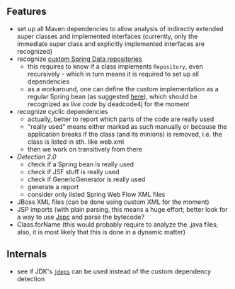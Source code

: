 Features
--------
* set up all Maven dependencies to allow analysis of indirectly extended super classes and implemented interfaces (currently, only the immediate super class and explicitly implemented interfaces are recognized)
* recognize [custom Spring Data repositories](http://docs.spring.io/spring-data/data-commons/docs/1.6.x/reference/html/repositories.html#repositories.custom-implementations)
    * this requires to know if a class implements `Repository`, even recursively - which in turn means it is required to set up all dependencies
    * as a workaround, one can define the custom implementation as a regular Spring bean (as suggested [here](http://docs.spring.io/spring-data/commons/docs/1.7.1.RELEASE/reference/htmlsingle/#repositories.single-repository-behaviour)), which should be recognized as _live code_ by deadcode4j for the moment
* recognize cyclic dependencies
    * actually, better to report which parts of the code are really used
    * "really used" means either marked as such manually or because the application breaks if the class (and its minions) is removed, i.e. the class is listed in sth. like web.xml
    * then we work on transitively from there
* _Detection 2.0_
    * check if a Spring bean is really used
    * check if JSF stuff is really used
    * check if GenericGenerator is really used
    * generate a report
    * consider only listed Spring Web Flow XML files
* JBoss XML files (can be done using custom XML for the moment)
* JSP imports (with plain parsing, this means a huge effort; better look for a way to use [Jspc](http://mojo.codehaus.org/jspc-maven-plugin/) and parse the bytecode?
* Class.forName (this would probably require to analyze the .java files; also, it is most likely that this is done in a dynamic matter)

Internals
---------
* see if JDK's [`jdeps`](http://bugs.java.com/bugdatabase/view_bug.do?bug_id=8003562) can be used instead of the custom dependency detection
